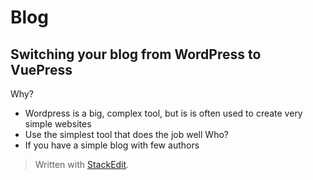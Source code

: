 # Blog




## Switching your blog from WordPress to VuePress
Why?
 - Wordpress is a big, complex tool, but is is often used to create very simple websites
 - Use the simplest tool that does the job well
Who?
 - If you have a simple blog with few authors

> Written with [StackEdit](https://stackedit.io/).
<!--stackedit_data:
eyJoaXN0b3J5IjpbLTE2MDg4NzEyNDUsMTkzNTczNTg3NSwtMz
Y4NTg0NDE4LC0xMjM1OTE3NDgwLC00NzQxODA4NjQsLTc5OTY5
MDQxMywxNDg1ODM5MjU4LC0xMTc4MDY4Nzg5LDE1MDExNTM4ND
ksLTM0MjUzNzEwMF19
-->